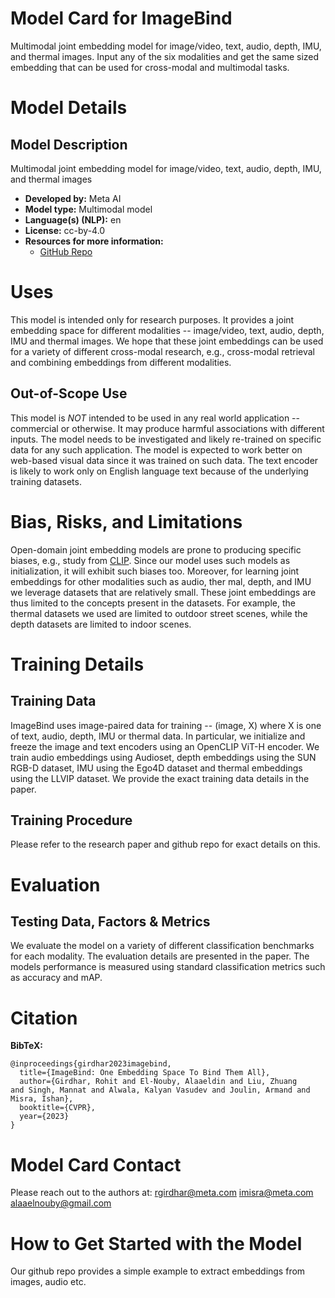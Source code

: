 # Model Card for ImageBind

Multimodal joint embedding model for image/video, text, audio, depth, IMU, and thermal images.
Input any of the six modalities and get the same sized embedding that can be used for cross-modal and multimodal tasks.

# Model Details

## Model Description

<!-- Provide a longer summary of what this model is/does. -->
Multimodal joint embedding model for image/video, text, audio, depth, IMU, and thermal images

- **Developed by:** Meta AI
- **Model type:** Multimodal model
- **Language(s) (NLP):** en
- **License:** cc-by-4.0
- **Resources for more information:**
    - [GitHub Repo](https://github.com/facebookresearch/ImageBind)


# Uses

<!-- Address questions around how the model is intended to be used, including the foreseeable users of the model and those affected by the model. -->
This model is intended only for research purposes. It provides a joint embedding space for different modalities -- image/video, text, audio, depth, IMU and thermal images.
We hope that these joint embeddings can be used for a variety of different cross-modal research, e.g., cross-modal retrieval and combining embeddings from different modalities.

## Out-of-Scope Use

<!-- This section addresses misuse, malicious use, and uses that the model will not work well for. -->
<!-- If the user enters content, print that. If not, but they enter a task in the list, use that. If neither, say "more info needed." -->

This model is *NOT* intended to be used in any real world application -- commercial or otherwise.
It may produce harmful associations with different inputs.
The model needs to be investigated and likely re-trained on specific data for any such application.
The model is expected to work better on web-based visual data since it was trained on such data.
The text encoder is likely to work only on English language text because of the underlying training datasets.

# Bias, Risks, and Limitations

<!-- This section is meant to convey both technical and sociotechnical limitations. -->
Open-domain joint embedding models are prone to producing specific biases, e.g., study from [CLIP](https://github.com/openai/CLIP/blob/main/model-card.md#bias-and-fairness).
Since our model uses such models as initialization, it will exhibit such biases too.
Moreover, for learning joint embeddings for other modalities such as audio, ther mal, depth, and IMU we leverage datasets that are relatively small. These joint embeddings are thus limited to the concepts present in the datasets. For example, the thermal datasets we used are limited to outdoor street scenes, while the depth datasets are limited to indoor scenes.



# Training Details

## Training Data

<!-- This should link to a Data Card, perhaps with a short stub of information on what the training data is all about as well as documentation related to data pre-processing or additional filtering. -->

ImageBind uses image-paired data for training -- (image, X) where X is one of text, audio, depth, IMU or thermal data.
In particular, we initialize and freeze the image and text encoders using an OpenCLIP ViT-H encoder.
We train audio embeddings using Audioset, depth embeddings using the SUN RGB-D dataset, IMU using the Ego4D dataset and thermal embeddings using the LLVIP dataset.
We provide the exact training data details in the paper.


## Training Procedure

<!-- This relates heavily to the Technical Specifications. Content here should link to that section when it is relevant to the training procedure. -->
Please refer to the research paper and github repo for exact details on this.

# Evaluation

## Testing Data, Factors & Metrics

We evaluate the model on a variety of different classification benchmarks for each modality.
The evaluation details are presented in the paper.
The models performance is measured using standard classification metrics such as accuracy and mAP.

# Citation

<!-- If there is a paper or blog post introducing the model, the APA and Bibtex information for that should go in this section. -->

**BibTeX:**
```
@inproceedings{girdhar2023imagebind,
  title={ImageBind: One Embedding Space To Bind Them All},
  author={Girdhar, Rohit and El-Nouby, Alaaeldin and Liu, Zhuang
and Singh, Mannat and Alwala, Kalyan Vasudev and Joulin, Armand and Misra, Ishan},
  booktitle={CVPR},
  year={2023}
}
```


# Model Card Contact

Please reach out to the authors at: rgirdhar@meta.com imisra@meta.com alaaelnouby@gmail.com

# How to Get Started with the Model

Our github repo provides a simple example to extract embeddings from images, audio etc.

